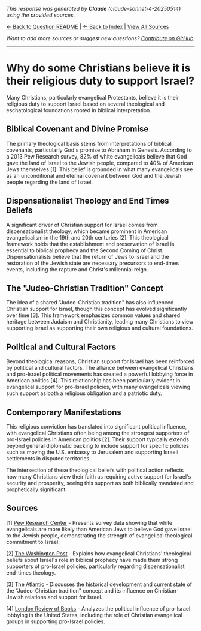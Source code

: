 <!-- 
Generated by: claude
Model: claude-sonnet-4-20250514
Prompt type: sources
Generated at: 2025-06-21T15:49:59.821120
-->

*This response was generated by **Claude** (claude-sonnet-4-20250514) using the provided sources.*

[← Back to Question README](README.md) | [← Back to Index](../README.md) | [View All Sources](../allsources.md)

*Want to add more sources or suggest new questions? [Contribute on GitHub](https://github.com/justinwest/SuggestedSources)*

---

# Why do some Christians believe it is their religious duty to support Israel?

Many Christians, particularly evangelical Protestants, believe it is their religious duty to support Israel based on several theological and eschatological foundations rooted in biblical interpretation.

## Biblical Covenant and Divine Promise

The primary theological basis stems from interpretations of biblical covenants, particularly God's promise to Abraham in Genesis. According to a 2013 Pew Research survey, 82% of white evangelicals believe that God gave the land of Israel to the Jewish people, compared to 40% of American Jews themselves [1]. This belief is grounded in what many evangelicals see as an unconditional and eternal covenant between God and the Jewish people regarding the land of Israel.

## Dispensationalist Theology and End Times Beliefs

A significant driver of Christian support for Israel comes from dispensationalist theology, which became prominent in American evangelicalism in the 19th and 20th centuries [2]. This theological framework holds that the establishment and preservation of Israel is essential to biblical prophecy and the Second Coming of Christ. Dispensationalists believe that the return of Jews to Israel and the restoration of the Jewish state are necessary precursors to end-times events, including the rapture and Christ's millennial reign.

## The "Judeo-Christian Tradition" Concept

The idea of a shared "Judeo-Christian tradition" has also influenced Christian support for Israel, though this concept has evolved significantly over time [3]. This framework emphasizes common values and shared heritage between Judaism and Christianity, leading many Christians to view supporting Israel as supporting their own religious and cultural foundations.

## Political and Cultural Factors

Beyond theological reasons, Christian support for Israel has been reinforced by political and cultural factors. The alliance between evangelical Christians and pro-Israel political movements has created a powerful lobbying force in American politics [4]. This relationship has been particularly evident in evangelical support for pro-Israel policies, with many evangelicals viewing such support as both a religious obligation and a patriotic duty.

## Contemporary Manifestations

This religious conviction has translated into significant political influence, with evangelical Christians often being among the strongest supporters of pro-Israel policies in American politics [2]. Their support typically extends beyond general diplomatic backing to include support for specific policies such as moving the U.S. embassy to Jerusalem and supporting Israeli settlements in disputed territories.

The intersection of these theological beliefs with political action reflects how many Christians view their faith as requiring active support for Israel's security and prosperity, seeing this support as both biblically mandated and prophetically significant.

## Sources

[1] [Pew Research Center](https://www.pewresearch.org/short-reads/2013/10/03/more-white-evangelicals-than-american-jews-say-god-gave-israel-to-the-jewish-people/) - Presents survey data showing that white evangelicals are more likely than American Jews to believe God gave Israel to the Jewish people, demonstrating the strength of evangelical theological commitment to Israel.

[2] [The Washington Post](https://www.washingtonpost.com/news/made-by-history/wp/2017/12/18/the-biggest-fans-of-president-trumps-israel-policy-evangelical-christians/) - Explains how evangelical Christians' theological beliefs about Israel's role in biblical prophecy have made them strong supporters of pro-Israel policies, particularly regarding dispensationalist end-times theology.

[3] [The Atlantic](https://www.theatlantic.com/ideas/archive/2020/08/the-judeo-christian-tradition-is-over/614812/) - Discusses the historical development and current state of the "Judeo-Christian tradition" concept and its influence on Christian-Jewish relations and support for Israel.

[4] [London Review of Books](https://www.lrb.co.uk/the-paper/v28/n06/john-mearsheimer/the-israel-lobby) - Analyzes the political influence of pro-Israel lobbying in the United States, including the role of Christian evangelical groups in supporting pro-Israel policies.